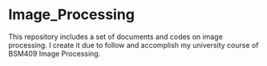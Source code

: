 # Image_Processing
This repository includes a set of documents and codes on image processing. I create it due to follow and accomplish my university course of BSM409 Image Processing.
